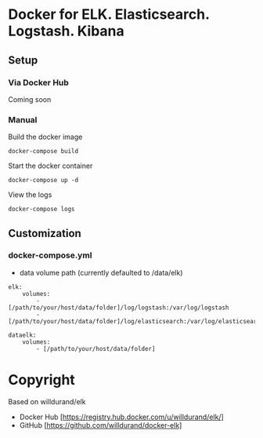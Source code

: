 # Docker for ELK. Elasticsearch. Logstash. Kibana

## Setup

### Via Docker Hub

Coming soon

### Manual
Build the docker image

```
docker-compose build
```

Start the docker container

```
docker-compose up -d
```

View the logs

```
docker-compose logs
```

## Customization

### docker-compose.yml
* data volume path (currently defaulted to /data/elk)

```
elk:
    volumes:
        - [/path/to/your/host/data/folder]/log/logstash:/var/log/logstash
        - [/path/to/your/host/data/folder]/log/elasticsearch:/var/log/elasticsearch

dataelk:
    volumes:
        - [/path/to/your/host/data/folder]
```

# Copyright
Based on willdurand/elk

* Docker Hub [https://registry.hub.docker.com/u/willdurand/elk/]
* GitHub [https://github.com/willdurand/docker-elk]
